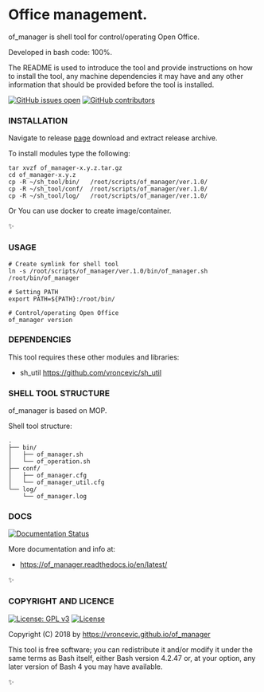 # Office management.

of_manager is shell tool for control/operating Open Office.

Developed in bash code: 100%.

The README is used to introduce the tool and provide instructions on
how to install the tool, any machine dependencies it may have and any
other information that should be provided before the tool is installed.

[![GitHub issues open](https://img.shields.io/github/issues/vroncevic/of_manager.svg)](https://github.com/vroncevic/of_manager/issues)
 [![GitHub contributors](https://img.shields.io/github/contributors/vroncevic/of_manager.svg)](https://github.com/vroncevic/of_manager/graphs/contributors)

### INSTALLATION

Navigate to release [page](https://github.com/vroncevic/of_manager/releases) download and extract release archive.

To install modules type the following:

```
tar xvzf of_manager-x.y.z.tar.gz
cd of_manager-x.y.z
cp -R ~/sh_tool/bin/   /root/scripts/of_manager/ver.1.0/
cp -R ~/sh_tool/conf/  /root/scripts/of_manager/ver.1.0/
cp -R ~/sh_tool/log/   /root/scripts/of_manager/ver.1.0/
```

Or You can use docker to create image/container.

:sparkles:

### USAGE

```
# Create symlink for shell tool
ln -s /root/scripts/of_manager/ver.1.0/bin/of_manager.sh /root/bin/of_manager

# Setting PATH
export PATH=${PATH}:/root/bin/

# Control/operating Open Office
of_manager version
```

### DEPENDENCIES

This tool requires these other modules and libraries:

* sh_util https://github.com/vroncevic/sh_util

### SHELL TOOL STRUCTURE

of_manager is based on MOP.

Shell tool structure:
```
.
├── bin/
│   ├── of_manager.sh
│   └── of_operation.sh
├── conf/
│   ├── of_manager.cfg
│   └── of_manager_util.cfg
└── log/
    └── of_manager.log
```

### DOCS

[![Documentation Status](https://readthedocs.org/projects/of_manager/badge/?version=latest)](https://of_manager.readthedocs.io/projects/of_manager/en/latest/?badge=latest)

More documentation and info at:

* https://of_manager.readthedocs.io/en/latest/

:sparkles:

### COPYRIGHT AND LICENCE

[![License: GPL v3](https://img.shields.io/badge/License-GPLv3-blue.svg)](https://www.gnu.org/licenses/gpl-3.0) [![License](https://img.shields.io/badge/License-Apache%202.0-blue.svg)](https://opensource.org/licenses/Apache-2.0)

Copyright (C) 2018 by https://vroncevic.github.io/of_manager

This tool is free software; you can redistribute it and/or modify
it under the same terms as Bash itself, either Bash version 4.2.47 or,
at your option, any later version of Bash 4 you may have available.

:sparkles:


